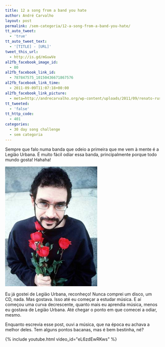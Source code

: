 ```yaml
---
title: 12 a song from a band you hate
author: André Carvalho
layout: post
permalink: /sem-categoria/12-a-song-from-a-band-you-hate/
tt_auto_tweet:
  - 'true'
tt_auto_tweet_text:
  - '[TITLE] - [URL]'
tweet_this_url:
  - http://is.gd/mGuwVe
al2fb_facebook_image_id:
  - 80
al2fb_facebook_link_id:
  - 787847575_10150436671867576
al2fb_facebook_link_time:
  - 2011-09-09T11:07:18+00:00
al2fb_facebook_link_picture:
  - meta=http://andrecarvalho.org/wp-content/uploads/2011/09/renato-russo-150x150.jpg
tt_tweeted:
  - 'false'
tt_http_code:
  - 401
categories:
  - 30 day song challenge
  - sem categoria
---
```


Sempre que falo numa banda que odeio a primeira que me vem à mente é a Legião Urbana. É muito fácil odiar essa banda, principalmente porque todo mundo gosta! Hahaha!

![Renato Russo](/wp-content/uploads/2011/09/renato-russo.jpg)

Eu já gostei de Legião Urbana, reconheço! Nunca comprei um disco, um CD, nada. Mas gostava. Isso até eu começar a estudar música. E aí começou uma curva decrescente, quanto mais eu aprendia música, menos eu gostava de Legião Urbana. Até chegar o ponto em que comecei a odiar, mesmo.

Enquanto escrevia esse post, ouvi a música, que na época eu achava a melhor deles. Tem alguns pontos bacanas, mas é bem bestinha, né?

{% include youtube.html video_id="eL6zdEwRKws" %}
